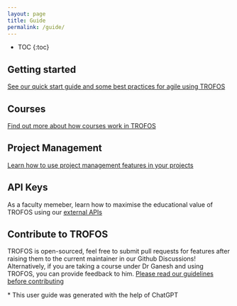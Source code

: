 ```yaml
---
layout: page
title: Guide
permalink: /guide/
---
```


* TOC
{:toc}

Getting started
----

[See our quick start guide and some best practices for agile using TROFOS](/trofos/guide/quick-start)

Courses
----

[Find out more about how courses work in TROFOS](/trofos/guide/course-management)

Project Management
----

[Learn how to use project management features in your projects](/trofos/guide/project-management)

API Keys
----

As a faculty memeber, learn how to maximise the educational value of TROFOS using our [external APIs](/trofos/guide/api-key-management)

Contribute to TROFOS
----

TROFOS is open-sourced, feel free to submit pull requests for features after raising them to the current maintainer in our Github Discussions! Alternatively, if you are taking a course under Dr Ganesh and using TROFOS, you can provide feedback to him. [Please read our guidelines before contributing](/trofos/guide/contributing)

\* This user guide was generated with the help of ChatGPT
